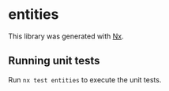 # entities

This library was generated with [Nx](https://nx.dev).

## Running unit tests

Run `nx test entities` to execute the unit tests.
